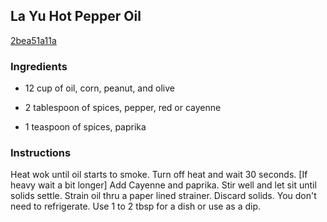 ## La Yu Hot Pepper Oil

[2bea51a11a](http://www.food.com/recipe/la-yu-hot-pepper-oil-203960)

### Ingredients

 - 12 cup of oil, corn, peanut, and olive

 - 2 tablespoon of spices, pepper, red or cayenne

 - 1 teaspoon of spices, paprika

### Instructions

Heat wok until oil starts to smoke. Turn off heat and wait 30 seconds. [If heavy wait a bit longer] Add Cayenne and paprika. Stir well and let sit until solids settle. Strain oil thru a paper lined strainer. Discard solids. You don't need to refrigerate. Use 1 to 2 tbsp for a dish or use as a dip.